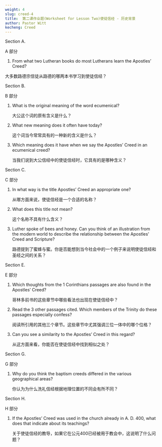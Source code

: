 ```yaml
---
weight: 4
slug: creed-4
title:  第二课作业题(Worksheet for Lesson Two)使徒信经 - 历史背景
author: Pastor Witt
kecheng: Creed
---
```



Section A. 

A 部分

1. From what two Lutheran books do most Lutherans learn the Apostles’ Creed?

大多数路德宗信徒从路德的哪两本书学习到使徒信经？

Section B. 

B 部分

1. What is the original meaning of the word ecumenical?

    大公这个词的原有含义是什么？

2. What new meaning does it often have today?

    这个词当今常常具有的一种新的含义是什么？

3. Which meaning does it have when we say the Apostles’ Creed in an ecumenical creed?

    当我们说到大公信经中的使徒信经时，它具有的是哪种含义？

Section C. 

C 部分

1. In what way is the title Apostles’ Creed an appropriate one?

    从哪方面来说，使徒信经是一个合适的名称？

2. What does this title not mean?

    这个名称不具有什么含义？

3. Luther spoke of bees and honey. Can you think of an illustration from the modern world to describe the relationship between the Apostles’ Creed and Scripture?

    路德提到了蜜蜂与蜜。你是否能想到当今社会中的一个例子来说明使徒信经和圣经之间的关系？

Section E. 

E 部分

1. Which thoughts from the 1 Corinthians passages are also found in the Apostles’ Creed?

    哥林多前书的这些章节中哪些看法也出现在使徒信经中？

2. Read the 3 other passages cited. Which members of the Trinity do these passages especially confess?

    阅读所引用的其他三个章节。这些章节中尤其强调三位一体中的哪个位格？

3. Can you see a similarity to the Apostles’ Creed in this regard?

    从这方面来看，你能否在使徒信经中找到相似之处？

Section G.  

G 部分

1. Why do you think the baptism creeds differed in the various geographical areas?

    你认为为什么洗礼信经根据地理位置的不同会有所不同？

Section H. 

H 部分

1. If the Apostles’ Creed was used in the church already in A. D. 400, what does that indicate about its teachings?

    关于使徒信经的教导，如果它在公元400已经被用于教会中，这说明了什么问题？

